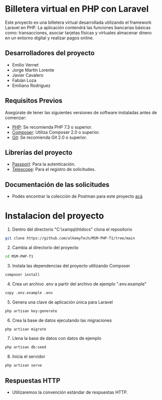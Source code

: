 # Billetera virtual en PHP con Laravel

Este proyecto es una billetera virtual desarrollada utilizando el framework Laravel en PHP. La aplicación contendrá las funciones bancarias básicas como: transacciones, asociar tarjetas físicas y virtuales almacenar dinero en un entorno digital y realizar pagos online.

## Desarrolladores del proyecto

- Emilio Vernet
- Jorge Martín Lorente
- Javier Cavalero
- Fabián Loza
- Emiliano Rodriguez

## Requisitos Previos

Asegúrate de tener las siguientes versiones de software instaladas antes de comenzar:

- [PHP](https://www.php.net/): Se recomienda PHP 7.3 o superior.
- [Composer](https://getcomposer.org/): Utiliza Composer 2.0 o superior.
- [Git](https://git-scm.com/): Se recomienda Git 2.0 o superior.

## Librerías del proyecto

- [Passport](https://laravel.com/docs/10.x/passport): Para la autenticación.
- [Telescope](https://laravel.com/docs/10.x/telescope): Para el registro de solicitudes.

## Documentación de las solicitudes

- Podés encontrar la colección de Postman para este proyecto [acá](https://www.postman.com/spacecraft-astronomer-43947792/workspace/my-workspace/collection/26441397-7c814d86-5734-4c47-a0b5-8d0b8540f72f?action=share&creator=26441397&active-environment=26441397-a58a9b50-18ca-4644-94c8-c72a3631c76e) 

# Instalacion del proyecto

1) Dentro del directorio "C:\xampp\htdocs" clona el repositorio 

```bash
git clone https://github.com/alkemyTech/MSM-PHP-T1/tree/main
```
2) Cambia al directorio del proyecto

```bash
cd MSM-PHP-T1
```
3) Instala las dependencias del proyecto utilizando Composer

 ```bash
 composer install
 ```
 
4) Crea un archivo .env a partir del archivo de ejemplo ".env.example"

 ```bash
 copy .env.example .env
 ```

5) Genera una clave de aplicación única para Laravel

 ```bash
 php artisan key:generate
 ```

6) Crea la base de datos ejecutando las migraciones

 ```bash
 php artisan migrate
 ```

7) Llena la base de datos con datos de ejemplo

 ```bash
 php artisan db:seed
 ```

8) Inicia el servidor

 ```bash
 php artisan serve
 ```

## Respuestas HTTP

- Utilizaremos la convención estándar de respuestas HTTP.

